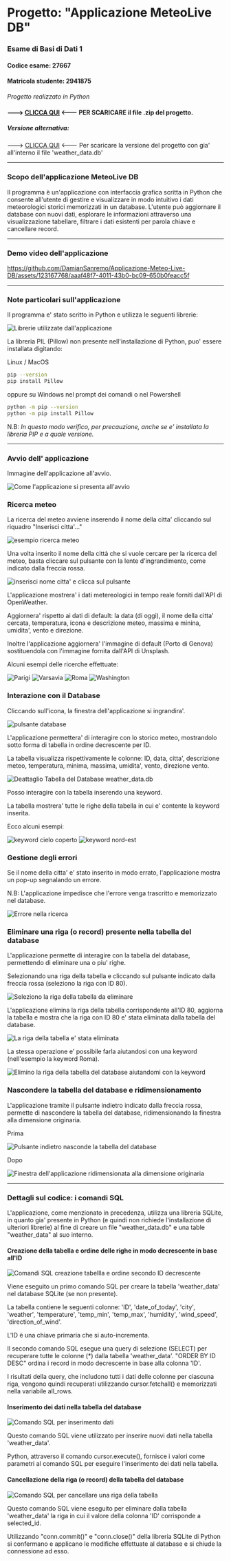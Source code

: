 # Progetto: "Applicazione MeteoLive DB"
### Esame di Basi di Dati 1 

#### Codice esame: 27667 

#### Matricola studente: 2941875

_Progetto realizzato in Python_

#### ---> [CLICCA QUI](https://github.com/DamianSanremo/Media/blob/main/Applicazione%20MeteoLive%20DB.zip) <--- PER SCARICARE il file .zip del progetto.


##### Versione alternativa: 

---> [CLICCA QUI](https://github.com/DamianSanremo/Media/blob/main/Applicazione%20MeteoLive%20DB%20con%20database.zip) <--- Per scaricare la versione del progetto con gia' all'interno il file 'weather_data.db'  

---
### Scopo dell'applicazione MeteoLive DB

Il programma è un'applicazione con interfaccia grafica scritta in Python che consente all'utente di gestire e visualizzare in modo intuitivo i dati meteorologici storici memorizzati in un database. L'utente può aggiornare il database con nuovi dati, esplorare le informazioni attraverso una visualizzazione tabellare, filtrare i dati esistenti per parola chiave e cancellare record.

---

### Demo video dell'applicazione

https://github.com/DamianSanremo/Applicazione-Meteo-Live-DB/assets/123167768/aaaf48f7-4011-43b0-bc09-650b0feacc5f

---

### Note particolari sull'applicazione

Il programma e' stato scritto in Python e utilizza le seguenti librerie: 

![Librerie utilizzate dall'applicazione](https://github.com/DamianSanremo/Media/blob/main/screenshot_libraries.png)

La libreria PIL (Pillow) non presente nell'installazione di Python, puo' essere installata digitando:

Linux / MacOS
```bash
pip --version
pip install Pillow

```
oppure su Windows nel prompt dei comandi o nel Powershell

```bash
python -m pip --version
python -m pip install Pillow
```

N.B: _In questo modo verifico, per precauzione, anche se e' installata la libreria PIP e a quale versione._

---

### Avvio dell' applicazione

Immagine dell'applicazione all'avvio.

![Come l'applicazione si presenta all'avvio](https://github.com/DamianSanremo/Media/blob/main/Screenshot_avvio.png)

### Ricerca meteo 

La ricerca del meteo avviene inserendo il nome della citta' cliccando sul riquadro "Inserisci citta'..."

![esempio ricerca meteo](https://github.com/DamianSanremo/Media/blob/main/Screenshot_particular_searchbox.png)

Una volta inserito il nome della città che si vuole cercare per la ricerca del meteo, basta cliccare sul pulsante con la lente d'ingrandimento, come indicato dalla freccia rossa.

![inserisci nome citta' e clicca sul pulsante](https://github.com/DamianSanremo/Media/blob/main/Screenshot_particular_searchbox2.png) 

L'applicazione mostrera' i dati metereologici in tempo reale forniti dall'API di OpenWeather. 

Aggiornera' rispetto ai dati di default: la data (di oggi), il nome della citta' cercata, temperatura, icona e descrizione meteo, massima e minina, umidita', vento e direzione.

Inoltre l'applicazione aggiornera' l'immagine di default (Porto di Genova) sostituendola con l'immagine fornita dall'API di Unsplash. 

Alcuni esempi delle ricerche effettuate:

![Parigi](https://github.com/DamianSanremo/Media/blob/main/Screenshot_4.png)
![Varsavia](https://github.com/DamianSanremo/Media/blob/main/Screenshot_5.png)
![Roma](https://github.com/DamianSanremo/Media/blob/main/Screenshot_7.png)
![Washington](https://github.com/DamianSanremo/Media/blob/main/Screenshot_8.png)

### Interazione con il Database 

Cliccando sull'icona, la finestra dell'applicazione si ingrandira'. 

![pulsante database](https://github.com/DamianSanremo/Media/blob/main/Screenshot_particular.png) 

L'applicazione permettera' di interagire con lo storico meteo, mostrandolo sotto forma di tabella in ordine decrescente per ID.

La tabella visualizza rispettivamente le colonne: ID, data, citta', descrizione meteo, temperatura, minima, massima, umidita', vento, direzione vento. 

![Deattaglio Tabella del Database weather_data.db](https://github.com/DamianSanremo/Media/blob/main/Screenshot_expanded_1.png)

Posso interagire con la tabella inserendo una keyword.

La tabella mostrera' tutte le righe della tabella in cui e' contente la keyword inserita.

Ecco alcuni esempi: 

![keyword cielo coperto](https://github.com/DamianSanremo/Media/blob/main/Screenshot_Keyword_cielo_coperto.png)
![keyword nord-est](https://github.com/DamianSanremo/Media/blob/main/Screenshot_Keyword_nord-est.png)
 
### Gestione degli errori

Se il nome della citta' e' stato inserito in modo errato, l'applicazione mostra un pop-up segnalando un errore.

N.B: L'applicazione impedisce che l'errore venga trascritto e memorizzato nel database.

![Errore nella ricerca](https://github.com/DamianSanremo/Media/blob/main/Screenshot_particular_error.png)

### Eliminare una riga (o record) presente nella tabella del database

L'applicazione permette di interagire con la tabella del database, permettendo di eliminare una o piu' righe.

Selezionando una riga della tabella e cliccando sul pulsante indicato dalla freccia rossa (seleziono la riga con ID 80).

![Seleziono la riga della tabella da eliminare](https://github.com/DamianSanremo/Media/blob/main/screenshot_particular_delete.png)

L'applicazione elimina la riga della tabella corrispondente all'ID 80, aggiorna la tabella e mostra che la riga con ID 80 e' stata eliminata dalla tabella del database.

![La riga della tabella e' stata eliminata](https://github.com/DamianSanremo/Media/blob/main/screenshot_particular_delete_id80.png)

La stessa operazione e' possibile farla aiutandosi con una keyword (nell'esempio la keyword Roma).

![Elimino la riga della tabella del database aiutandomi con la keyword](https://github.com/DamianSanremo/Media/blob/main/screenshot_particular_delete2.png)

### Nascondere la tabella del database e ridimensionamento

L'applicazione tramite il pulsante indietro indicato dalla freccia rossa, permette di nascondere la tabella del database, ridimensionando la finestra alla dimensione originaria.

Prima

![Pulsante indietro nasconde la tabella del database](https://github.com/DamianSanremo/Media/blob/main/screenshot_particular_indietro.png)

Dopo 

![Finestra dell'applicazione ridimensionata alla dimensione originaria](https://github.com/DamianSanremo/Media/blob/main/screenshot_particular_indietro2.png) 

---

### Dettagli sul codice: i comandi SQL

L'applicazione, come menzionato in precedenza, utilizza una libreria SQLite, in quanto gia' presente in Python (e quindi non richiede l'installazione di ulteriori librerie) 
al fine di creare un file "weather_data.db" e una table "weather_data" al suo interno.

#### Creazione della tabella e ordine delle righe in modo decrescente in base all'ID

![Comandi SQL creazione tabellla e ordine secondo ID decrescente](https://github.com/DamianSanremo/Media/blob/main/screenshot_sql1.png)

Viene eseguito un primo comando SQL per creare la tabella 'weather_data' nel database SQLite (se non presente).

La tabella contiene le seguenti colonne: 'ID', 'date_of_today', 'city', 'weather', 'temperature', 'temp_min', 'temp_max', 'humidity', 'wind_speed', 'direction_of_wind'. 

L'ID è una chiave primaria che si auto-incrementa.

Il secondo comando SQL esegue una query di selezione (SELECT) per recuperare tutte le colonne (*) dalla tabella 'weather_data'. 
"ORDER BY ID DESC" ordina i record in modo decrescente in base alla colonna 'ID'. 

I risultati della query, che includono tutti i dati delle colonne per ciascuna riga, vengono quindi recuperati utilizzando cursor.fetchall() e memorizzati nella variabile all_rows.

#### Inserimento dei dati nella tabella del database

![Comando SQL per inserimento dati](https://github.com/DamianSanremo/Media/blob/main/screenshot_sql2.png) 

Questo comando SQL viene utilizzato per inserire nuovi dati nella tabella 'weather_data'.

Python, attraverso il comando cursor.execute(), fornisce i valori come parametri al comando SQL per eseguire l'inserimento dei dati nella tabella.

#### Cancellazione della riga (o record) della tabella del database

![Comando SQL per cancellare una riga della tabella](https://github.com/DamianSanremo/Media/blob/main/screenshot_sql3.png)

Questo comando SQL viene eseguito per eliminare dalla tabella 'weather_data' la riga in cui il valore della colonna 'ID' corrisponde a selected_id.

Utilizzando "conn.commit()" e "conn.close()" della libreria SQLite di Python si confermano e applicano le modifiche effettuate al database e si chiude la connessione ad esso.






